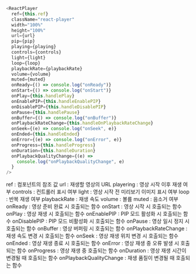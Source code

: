 ```ts
<ReactPlayer
  ref={this.ref}
  className="react-player"
  width="100%"
  height="100%"
  url={url}
  pip={pip}
  playing={playing}
  controls={controls}
  light={light}
  loop={loop}
  playbackRate={playbackRate}
  volume={volume}
  muted={muted}
  onReady={() => console.log("onReady")}
  onStart={() => console.log("onStart")}
  onPlay={this.handlePlay}
  onEnablePIP={this.handleEnablePIP}
  onDisablePIP={this.handleDisablePIP}
  onPause={this.handlePause}
  onBuffer={() => console.log("onBuffer")}
  onPlaybackRateChange={this.handleOnPlaybackRateChange}
  onSeek={(e) => console.log("onSeek", e)}
  onEnded={this.handleEnded}
  onError={(e) => console.log("onError", e)}
  onProgress={this.handleProgress}
  onDuration={this.handleDuration}
  onPlaybackQualityChange={(e) =>
    console.log("onPlaybackQualityChange", e)
  }
/>
```

ref : 컴포넌트의 참조 값
url : 재생할 영상의 URL
playering : 영상 시작 이후 재생 여부
controls : 컨트롤러 표시 여부
light : 영상 시작 전 미리보기 이미지 표시 여부
loop : 반복 재생 여부
playbackRate : 재생 속도
volume : 볼륨
muted : 음소거 여부
onReady : 영상 준비 완료 시 호출되는 함수
onStart : 영상 시작 시 호출되는 함수
onPlay : 영상 재생 시 호출되는 함수
onEnablePIP : PIP 모드 활성화 시 호출되는 함수
onDisablePIP : PIP 모드 비활성화 시 호출되는 함수
onPause : 영상 일시 정지 시 호출되는 함수
onBuffer : 영상 버퍼링 시 호출되는 함수
onPlaybackRateChange : 재생 속도 변경 시 호출되는 함수
onSeek : 영상 재생 위치 변경 시 호출되는 함수
onEnded : 영상 재생 종료 시 호출되는 함수
onError : 영상 재생 중 오류 발생 시 호출되는 함수
onProgress : 영상 재생 중 호출되는 함수
onDuration : 영상 재생 시간이 변경될 때 호출되는 함수
onPlaybackQualityChange : 재생 품질이 변경될 때 호출되는 함수

